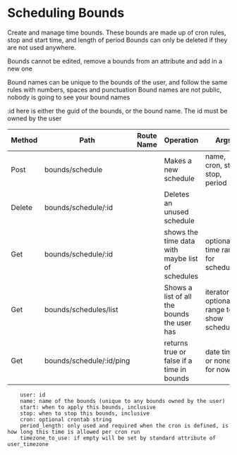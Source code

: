 # Scheduling Bounds


Create and manage time bounds. These bounds are made up of cron rules, stop and start time, and length of period
Bounds can only be deleted if they are not used anywhere.

Bounds cannot be edited, remove a bounds from an attribute and add in a new one

Bound names can be unique to the bounds of the user, and follow the same rules with numbers, spaces and punctuation
Bound names are not public, nobody is going to see your bound names

:id here is either the guid of the bounds, or the bound name. The id must be owned by the user



| Method | Path                     | Route Name | Operation                                        | Args                                        |
|--------|--------------------------|------------|--------------------------------------------------|---------------------------------------------|
| Post   | bounds/schedule          |            | Makes a new schedule                             | name, cron, start, stop, period             |
| Delete | bounds/schedule/:id      |            | Deletes an unused schedule                       |                                             |
| Get    | bounds/schedule/:id      |            | shows the time data with maybe list of schedules | optional time range for scheduling          |
| Get    | bounds/schedules/list    |            | Shows a list of all the bounds the user has      | iterator , optional range to show schedules |
| Get    | bounds/schedule/:id/ping |            | returns true or false if a time in bounds        | date time or none for now                   |


        user: id
        name: name of the bounds (unique to any bounds owned by the user)
        start: when to apply this bounds, inclusive
        stop: when to stop this bounds, inclusive
        cron: optional crontab string
        period_length: only used and required when the cron is defined, is how long this time is allowed per cron run
        timezone_to_use: if empty will be set by standard attribute of user_timezone
